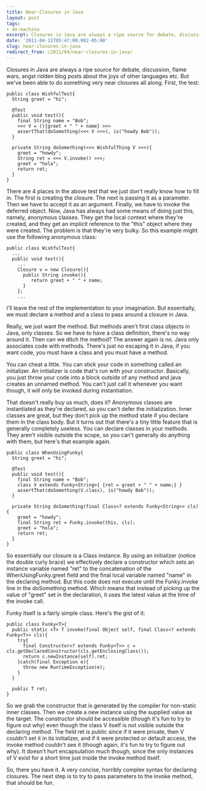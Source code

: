 ```yaml
---
title: Near-Closures in Java
layout: post
tags:
- de-machina
excerpt: Closures in Java are always a ripe source for debate, discussion, flame wars, angst ridden blog posts about the joys of other languages, etc.
date: '2011-04-11T05:47:00.002-05:00'
slug: near-closures-in-java
redirect_from: /2011/04/near-closures-in-java/
---
```

Closures in Java are always a ripe source for debate, discussion, flame wars, angst ridden blog posts about the joys of other languages etc. But we've been able to do something very near closures all along. First, the test:

~~~
public class WishfulTest{
  String greet = "hi";

  @Test
  public void test(){
    final String name = "Bob";
    <<< V = (){greet + " " + name} >>>
    assertThat(doSomething(<<< V >>>), is("howdy Bob"));
  }

  private String doSomething(<<< WishfulThing V >>>){
    greet = "howdy";
    String ret = <<< V.invoke() >>>;
    greet = "hola";
    return ret;
  }
}
~~~

There are 4 places in the above test that we just don't really know how to fill in. The first is creating the closure. The next is passing it as a parameter. Then we have to accept it as an argument. Finally, we have to invoke the deferred object. Now, Java has always had some means of doing just this, namely, anonymous classes. They get the local context where they're created, and they get an implicit reference to the "this" object where they were created. The problem is that they're very bulky. So this example might use the following anonymous class:

~~~
public class WishfulTest{
  ...
  public void test(){
    ...
    Closure v = new Closure(){
      public String invoke(){
         return greet + " " + name;
      }
    };
    ...
~~~

I'll leave the rest of the implementation to your imagination. But essentially, we must declare a method and a class to pass around a closure in Java.

Really, we just want the method. But methods aren't first class objects in Java, only classes. So we have to have a class definition, there's no way around it. Then can we ditch the method? The answer again is no. Java only associates code with methods. There's just no escaping it in Java, if you want code, you must have a class and you must have a method.

You can cheat a little. You can stick your code in something called an initializer. An initializer is code that's run with your constructor. Basically, you just throw your code into a block outside of any method and java creates an unnamed method. You can't just call it whenever you want though, it will only be invoked during instantiation.

That doesn't really buy us much, does it? Anonymous classes are instantiated as they're declared, so you can't defer the initialization. Inner classes are great, but they don't pick up the method state if you declare them in the class body. But it turns out that there's a tiny little feature that is generally completely useless. You can declare classes in your methods. They aren't visible outside the scope, so you can't generally do anything with them, but here's that example again.

~~~
public class WhenUsingFunky{
  String greet = "hi";

  @Test
  public void test(){
    final String name = "Bob";
    class V extends Funky<String>{ {ret = greet + " " + name;} }
    assertThat(doSomething(V.class), is("howdy Bob"));
  }

  private String doSomething(final Class<? extends Funky<String>> cls){
    greet = "howdy";
    final String ret = Funky.invoke(this, cls);
    greet = "hola";
    return ret;
  }
}
~~~

So essentially our closure is a Class instance. By using an initializer (notice the double curly brace) we effectively declare a constructor which sets an instance variable named "ret" to the concatenation of the WhenUsingFunky.greet field and the final local variable named "name" in the declaring method. But this code does not execute until the Funky.invoke line in the doSomething method. Which means that instead of picking up the value of "greet" set in the declaration, it uses the latest value at the time of the invoke call.

Funky itself is a fairly simple class. Here's the gist of it:

~~~
public class Funky<T>{
  public static <T> T invoke(final Object self, final Class<? extends Funky<T>> cls){
    try{
      final Constructor<? extends Funky<T>> c = cls.getDeclaredConstructor(cls.getEnclosingClass());
      return c.newInstance(self).ret;
    }catch(final Exception e){
      throw new RuntimeException(e);
    }
  }

  public T ret;
}
~~~

So we grab the constructor that is generated by the compiler for non-static inner classes. Then we create a new instance using the supplied value as the target. The constructor should be accessible (though it's fun to try to figure out why) even though the class V itself is not visible outside the declaring method. The field ret is public since if it were private, then V couldn't set it in its initializer, and if it were protected or default access, the invoke method couldn't see it (though again, it's fun to try to figure out why). It doesn't hurt encapsulation much though, since the only instances of V exist for a short time just inside the invoke method itself.

So, there you have it. A very concise, horribly complex syntax for declaring closures. The next step is to try to pass parameters to the invoke method, that should be fun.
